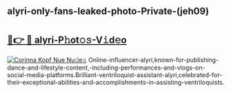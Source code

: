 ## alyri-only-fans​-leaked-photo​-Private-(jeh09)


# <h2><a href="https://mediaupload.pro?title=alyri&ref=git">🔗👉 🔴 alyri-P𝚑ot𝚘𝚜-V𝚒d𝚎o</a></h2>

[![Corinna Kopf Nue Nu𝚍e𝚜](https://i.imgur.com/0qMVB7G.gif)](https://mediaupload.pro?title=alyri&ref=git)
Online-influencer-alyri,known-for-publishing-dance-and-lifestyle-content,-including-performances-and-vlogs-on-social-media-platforms.Brilliant-ventriloquist-assistant-alyri,celebrated-for-their-exceptional-abilities-and-accomplishments-in-assisting-ventriloquists.  